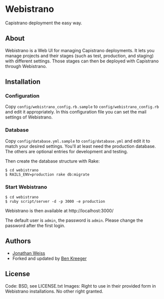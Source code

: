 # Webistrano

Capistrano deployment the easy way.

## About

Webistrano is a Web UI for managing Capistrano deployments. It lets you manage projects and their stages (such as test, production, and staging) with different settings. Those stages can then be deployed with Capistrano through Webistrano.

## Installation

### Configuration

Copy `config/webistrano_config.rb.sample` to `config/webistrano_config.rb` and edit it appropriately. In this configuration file you can set the mail settings of Webistrano.

### Database

Copy `config/database.yml.sample` to `config/database.yml` and edit it to match your desired settings. You'll at least need the production database. The others are optional entries for development and testing.

Then create the database structure with Rake:

```
$ cd webistrano
$ RAILS_ENV=production rake db:migrate
```

### Start Webistrano

```
$ cd webistrano
$ ruby script/server -d -p 3000 -e production
```

Webistrano is then available at http://localhost:3000/

The default user is `admin`, the password is `admin`. Please change the password after the first login.

## Authors

- [Jonathan Weiss](mailto:jw@innerewut.de)
- Forked and updated by [Ben Kreeger](mailto:ben@kree.gr)

## License

Code: BSD, see LICENSE.txt
Images: Right to use in their provided form in Webistrano installations. No other right granted.
